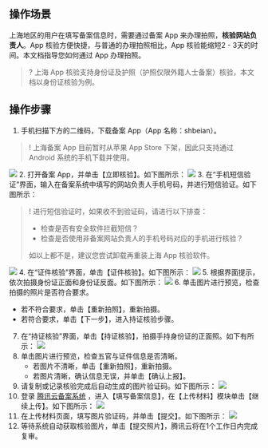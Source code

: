 ## 操作场景

上海地区的用户在填写备案信息时，需要通过备案 App 来办理拍照，**核验网站负责人**。App 核验方便快捷，与普通的办理拍照相比，App 核验能缩短2 - 3天的时间。本文档指导您如何通过 App 办理拍照。
>? 上海 App 核验支持身份证及护照（护照仅限外籍人士备案）核验，本文档以身份证核验为例。

## 操作步骤

1. 手机扫描下方的二维码，下载备案 App（App 名称：shbeian）。
>! 上海备案 App 目前暂时从苹果 App Store 下架，因此只支持通过 Android 系统的手机下载并使用。
>
![](https://main.qcloudimg.com/raw/3f55d24f3639b2ffa9962106dcc17512.png)
2. 打开备案 App，并单击【立即核验】。如下图所示：
![](https://mc.qcloudimg.com/static/img/76f3fb2a5ad5bf8cd406e03e5d33dfb5/ALI1.png)
3. 在“手机短信验证”界面，输入在备案系统中填写的网站负责人手机号码，并进行短信验证。如下图所示：
>! 进行短信验证时，如果收不到验证码，请进行以下排查：
> - 检查是否有安全软件拦截短信？
> - 检查是否使用非备案网站负责人的手机号码对应的手机进行核验？
> 
> 如以上都不是，建议您尝试卸载再重装上海 App 核验软件。
> 
![](https://main.qcloudimg.com/raw/679bbbffe8c094b74efb70e8ceb92e65.png)
4. 在“证件核验”界面，单击【证件核验】。如下图所示：
![](https://main.qcloudimg.com/raw/729622a44f2813345402d66a8e86268f.png)
5. 根据界面提示，依次拍摄身份证正面和身份证反面。如下图所示：
![](https://main.qcloudimg.com/raw/70dd8fcc5ff09dc488dac360bf634552.png)
6. 单击图片进行预览，检查拍摄的照片是否符合要求。
  - 若不符合要求，单击【重新拍照】，重新拍摄。
  - 若符合要求，单击【下一步】，进入持证核验步骤。
7. 在“持证核验”界面，单击【持证核验】，拍摄手持身份证的正面照。如下有所示：
![](https://main.qcloudimg.com/raw/aed8802d15580702f3e4a12f739f4b9e.png)
8. 单击图片进行预览，检查五官与证件信息是否清晰。
    - 若图片不清晰，单击【重新拍照】，重新拍摄。
    - 若图片清晰，确认信息无误，并单击【确认上报】。
9. 请复制或记录核验完成后自动生成的图片验证码。如下图所示：
![](https://main.qcloudimg.com/raw/91a4409d62c6b7c4e8c68e4e4b6deaff.png)
10. 登录 [腾讯云备案系统](https://console.cloud.tencent.com/beian) ，进入【填写备案信息】，在【上传材料】模块单击【继续上传】。如下图所示：
![](https://main.qcloudimg.com/raw/66b6cc887ac8d7768c240b8aca69fd57.png)
11. 在上传材料页面，填写图片验证码，并单击【提交】。如下图所示：
![](https://main.qcloudimg.com/raw/2c40e9be84c53ee76461525ee16031f6.png)
12. 等待系统自动获取核验图片，单击【提交照片】，腾讯云将在1个工作日内完成复审。
